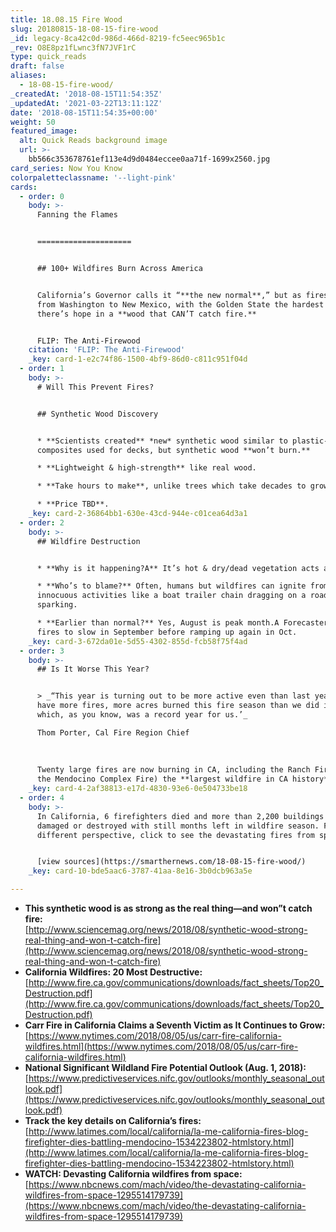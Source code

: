```yaml
---
title: 18.08.15 Fire Wood
slug: 20180815-18-08-15-fire-wood
_id: legacy-8ca42c0d-986d-466d-8219-fc5eec965b1c
_rev: O8E8pz1fLwnc3fN7JVF1rC
type: quick_reads
draft: false
aliases:
  - 18-08-15-fire-wood/
_createdAt: '2018-08-15T11:54:35Z'
_updatedAt: '2021-03-22T13:11:12Z'
date: '2018-08-15T11:54:35+00:00'
weight: 50
featured_image:
  alt: Quick Reads background image
  url: >-
    bb566c353678761ef113e4d9d0484eccee0aa71f-1699x2560.jpg
card_series: Now You Know
colorpaletteclassname: '--light-pink'
cards:
  - order: 0
    body: >-
      Fanning the Flames


      =====================


      ## 100+ Wildfires Burn Across America


      California’s Governor calls it “**the new normal**,” but as fires rage
      from Washington to New Mexico, with the Golden State the hardest hit, why
      there’s hope in a **wood that CAN’T catch fire.**


      FLIP: The Anti-Firewood
    citation: 'FLIP: The Anti-Firewood'
    _key: card-1-e2c74f86-1500-4bf9-86d0-c811c951f04d
  - order: 1
    body: >-
      # Will This Prevent Fires?


      ## Synthetic Wood Discovery


      * **Scientists created** *new* synthetic wood similar to plastic-wood
      composites used for decks, but synthetic wood **won’t burn.**

      * **Lightweight & high-strength** like real wood.

      * **Take hours to make**, unlike trees which take decades to grow.

      * **Price TBD**.
    _key: card-2-36864bb1-630e-43cd-944e-c01cea64d3a1
  - order: 2
    body: >-
      ## Wildfire Destruction


      * **Why is it happening?A** It’s hot & dry/dead vegetation acts as fuel.

      * **Who’s to blame?** Often, humans but wildfires can ignite from
      innocuous activities like a boat trailer chain dragging on a road and
      sparking.

      * **Earlier than normal?** Yes, August is peak month.A Forecasters expect
      fires to slow in September before ramping up again in Oct.
    _key: card-3-672da01e-5d55-4302-855d-fcb58f75f4ad
  - order: 3
    body: >-
      ## Is It Worse This Year?


      > _“This year is turning out to be more active even than last year.A We
      have more fires, more acres burned this fire season than we did in 2017,
      which, as you know, was a record year for us.’_  

      Thom Porter, Cal Fire Region Chief  
        
        
        
      Twenty large fires are now burning in CA, including the Ranch Fire (one of
      the Mendocino Complex Fire) the **largest wildfire in CA history**.
    _key: card-4-2af38813-e17d-4830-93e6-0e504733be18
  - order: 4
    body: >-
      In California, 6 firefighters died and more than 2,200 buildings are
      damaged or destroyed with still months left in wildfire season. For a
      different perspective, click to see the devastating fires from space.


      [view sources](https://smarthernews.com/18-08-15-fire-wood/)
    _key: card-10-bde5aac6-3787-41aa-8e16-3b0dcb963a5e

---
```

* **This synthetic wood is as strong as the real thing—and won”t catch fire:**  
[http://www.sciencemag.org/news/2018/08/synthetic-wood-strong-real-thing-and-won-t-catch-fire](http://www.sciencemag.org/news/2018/08/synthetic-wood-strong-real-thing-and-won-t-catch-fire)
* **California Wildfires: 20 Most Destructive:**  
[http://www.fire.ca.gov/communications/downloads/fact_sheets/Top20_Destruction.pdf](http://www.fire.ca.gov/communications/downloads/fact_sheets/Top20_Destruction.pdf)
* **Carr Fire in California Claims a Seventh Victim as It Continues to Grow:**  
[https://www.nytimes.com/2018/08/05/us/carr-fire-california-wildfires.html](https://www.nytimes.com/2018/08/05/us/carr-fire-california-wildfires.html)
* **National Significant Wildland Fire Potential Outlook (Aug. 1, 2018):**  
[https://www.predictiveservices.nifc.gov/outlooks/monthly_seasonal_outlook.pdf](https://www.predictiveservices.nifc.gov/outlooks/monthly_seasonal_outlook.pdf)
* **Track the key details on California’s fires:**  
[http://www.latimes.com/local/california/la-me-california-fires-blog-firefighter-dies-battling-mendocino-1534223802-htmlstory.html](http://www.latimes.com/local/california/la-me-california-fires-blog-firefighter-dies-battling-mendocino-1534223802-htmlstory.html)
* **WATCH: Devasting California wildfires from space:**  
[https://www.nbcnews.com/mach/video/the-devastating-california-wildfires-from-space-1295514179739](https://www.nbcnews.com/mach/video/the-devastating-california-wildfires-from-space-1295514179739)